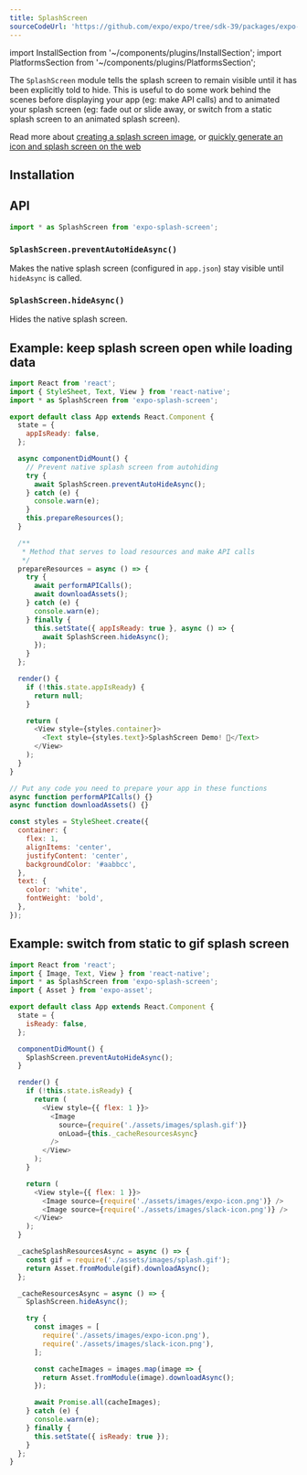 ```yaml
---
title: SplashScreen
sourceCodeUrl: 'https://github.com/expo/expo/tree/sdk-39/packages/expo-splash-screen'
---
```


import InstallSection from '~/components/plugins/InstallSection';
import PlatformsSection from '~/components/plugins/PlatformsSection';

The `SplashScreen` module tells the splash screen to remain visible until it has been explicitly told to hide. This is useful to do some work behind the scenes before displaying your app (eg: make API calls) and to animated your splash screen (eg: fade out or slide away, or switch from a static splash screen to an animated splash screen).

Read more about [creating a splash screen image](../../guides/splash-screens/), or [quickly generate an icon and splash screen on the web](https://buildicon.netlify.app/)

<PlatformsSection android emulator ios simulator web />

## Installation

<InstallSection packageName="expo-splash-screen" />

## API

```js
import * as SplashScreen from 'expo-splash-screen';
```

### `SplashScreen.preventAutoHideAsync()`

Makes the native splash screen (configured in `app.json`) stay visible until `hideAsync` is called.

### `SplashScreen.hideAsync()`

Hides the native splash screen.

## Example: keep splash screen open while loading data

```js
import React from 'react';
import { StyleSheet, Text, View } from 'react-native';
import * as SplashScreen from 'expo-splash-screen';

export default class App extends React.Component {
  state = {
    appIsReady: false,
  };

  async componentDidMount() {
    // Prevent native splash screen from autohiding
    try {
      await SplashScreen.preventAutoHideAsync();
    } catch (e) {
      console.warn(e);
    }
    this.prepareResources();
  }

  /**
   * Method that serves to load resources and make API calls
   */
  prepareResources = async () => {
    try {
      await performAPICalls();
      await downloadAssets();
    } catch (e) {
      console.warn(e);
    } finally {
      this.setState({ appIsReady: true }, async () => {
        await SplashScreen.hideAsync();
      });
    }
  };

  render() {
    if (!this.state.appIsReady) {
      return null;
    }

    return (
      <View style={styles.container}>
        <Text style={styles.text}>SplashScreen Demo! 👋</Text>
      </View>
    );
  }
}

// Put any code you need to prepare your app in these functions
async function performAPICalls() {}
async function downloadAssets() {}

const styles = StyleSheet.create({
  container: {
    flex: 1,
    alignItems: 'center',
    justifyContent: 'center',
    backgroundColor: '#aabbcc',
  },
  text: {
    color: 'white',
    fontWeight: 'bold',
  },
});
```

## Example: switch from static to gif splash screen

```js
import React from 'react';
import { Image, Text, View } from 'react-native';
import * as SplashScreen from 'expo-splash-screen';
import { Asset } from 'expo-asset';

export default class App extends React.Component {
  state = {
    isReady: false,
  };

  componentDidMount() {
    SplashScreen.preventAutoHideAsync();
  }

  render() {
    if (!this.state.isReady) {
      return (
        <View style={{ flex: 1 }}>
          <Image
            source={require('./assets/images/splash.gif')}
            onLoad={this._cacheResourcesAsync}
          />
        </View>
      );
    }

    return (
      <View style={{ flex: 1 }}>
        <Image source={require('./assets/images/expo-icon.png')} />
        <Image source={require('./assets/images/slack-icon.png')} />
      </View>
    );
  }

  _cacheSplashResourcesAsync = async () => {
    const gif = require('./assets/images/splash.gif');
    return Asset.fromModule(gif).downloadAsync();
  };

  _cacheResourcesAsync = async () => {
    SplashScreen.hideAsync();

    try {
      const images = [
        require('./assets/images/expo-icon.png'),
        require('./assets/images/slack-icon.png'),
      ];

      const cacheImages = images.map(image => {
        return Asset.fromModule(image).downloadAsync();
      });

      await Promise.all(cacheImages);
    } catch (e) {
      console.warn(e);
    } finally {
      this.setState({ isReady: true });
    }
  };
}
```
